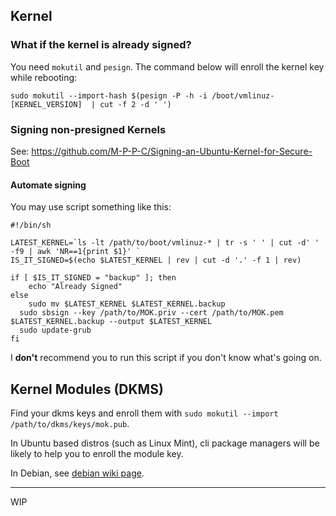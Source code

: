 ## Kernel

### What if the kernel is already signed?

You need ```mokutil``` and ```pesign```.
The command below will enroll the kernel key while rebooting:

```sudo mokutil --import-hash $(pesign -P -h -i /boot/vmlinuz-[KERNEL_VERSION]  | cut -f 2 -d ' ')```

### Signing non-presigned Kernels

See: https://github.com/M-P-P-C/Signing-an-Ubuntu-Kernel-for-Secure-Boot

#### Automate signing

You may use script something like this:
```
#!/bin/sh

LATEST_KERNEL=`ls -lt /path/to/boot/vmlinuz-* | tr -s ' ' | cut -d' ' -f9 | awk 'NR==1{print $1}' `
IS_IT_SIGNED=$(echo $LATEST_KERNEL | rev | cut -d '.' -f 1 | rev)

if [ $IS_IT_SIGNED = "backup" ]; then
	echo "Already Signed"
else
	sudo mv $LATEST_KERNEL $LATEST_KERNEL.backup
  sudo sbsign --key /path/to/MOK.priv --cert /path/to/MOK.pem $LATEST_KERNEL.backup --output $LATEST_KERNEL
  sudo update-grub
fi
```

I __don't__ recommend you to run this script if you don't know what's going on. 


## Kernel Modules (DKMS)

Find your dkms keys and enroll them with ```sudo mokutil --import /path/to/dkms/keys/mok.pub```.

In Ubuntu based distros (such as Linux Mint), cli package managers will be likely to help you to enroll the module key.

In Debian, see [debian wiki page](https://wiki.debian.org/SecureBoot?action=quicklink#Making_DKMS_modules_signing_by_DKMS_signing_key_usable_with_the_secure_boot).



-------
WIP
